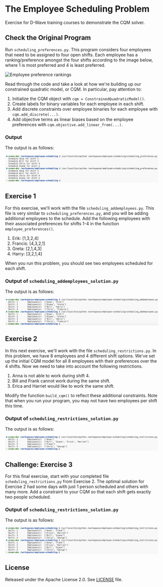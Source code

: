 # The Employee Scheduling Problem

Exercise for D-Wave training courses to demonstrate the CQM solver.

## Check the Original Program

Run ``scheduling_preferences.py``. This program considers four employees that need to be assigned to four open shifts.  Each employee has a ranking/preference amongst the four shifts according to the image below, where 1 is most preferred and 4 is least preferred.

![Employee preference rankings](scheduling_preferences.png "Employee Preferences")

Read through the code and take a look at how we're building up our constrained quadratic model, or CQM.  In particular, pay attention to:

1. Initialize the CQM object with `cqm = ConstrainedQuadraticModel()`.
2. Create labels for binary variables for each employee in each shift.
3. Add discrete constraints over employee binaries for each employee with `cqm.add_discrete(...)`.
4. Add objective terms as linear biases based on the employee preferences with `cqm.objective.add_linear_from(...)`.

### Output
The output is as follows:

![Output](scheduling_preferences_solution.png "Output")

## Exercise 1

For this exercise, we'll work with the file `scheduling_addemployees.py`. This file is very similar to `scheduling_preferences.py`, and you will be adding additional employees to the schedule.  Add the following employees with their associated preferences for shifts 1-4 in the function `employee_preferences()`. 

1. Erik: [1,3,2,4]
2. Francis: [4,3,2,1]
3. Greta: [2,1,4,3]
4. Harry: [3,2,1,4]

When you run this problem, you should see two employees scheduled for each shift.

### Output of `scheduling_addemployees_solution.py`
The output is as follows:

![Output](scheduling_addemployees_solution.png "Output")

## Exercise 2

In this next exercise, we'll work with the file `scheduling_restrictions.py`. In this problem, we have 8 employees and 4 different shift options.  We've set up the initial CQM model for all 8 employees with their preferences over the 4 shifts. Now we need to take into account the following restrictions.

1. Anna is not able to work during shift 4.
2. Bill and Frank cannot work during the same shift.
3. Erica and Harriet would like to work the same shift.

Modify the function `build_cqm()` to reflect these additional constraints. Note that when you run your program, you may not have two employees per shift this time.

### Output of `scheduling_restrictions_solution.py`
The output is as follows:

![Output](scheduling_restrictions_solution_1.png "Output")

## Challenge: Exercise 3

For this final exercise, start with your completed file `scheduling_restrictions.py` from Exercise 2.  The optimal solution for Exercise 2 had some days with just 1 person scheduled and others with many more.  Add a constraint to your CQM so that each shift gets exactly two people scheduled.

### Output of `scheduling_restrictions_solution.py`
The output is as follows:

![Output](scheduling_restrictions_solution_2.png "Output")

## License

Released under the Apache License 2.0. See [LICENSE](LICENSE) file.

